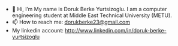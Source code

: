 - 👋 Hi, I’m My name is Doruk Berke Yurtsizoglu. I am a computer engineering student at Middle East Technical University (METU).
- 📫 How to reach me: dorukberke23@gmail.com
- My linkedin account: http://www.linkedin.com/in/doruk-berke-yurtsizoglu
<!--- - 💞️ I’m looking to collaborate on ... --->

<!---
dor-uk/dor-uk is a ✨ special ✨ repository because its `README.md` (this file) appears on your GitHub profile.
You can click the Preview link to take a look at your changes.
--->
